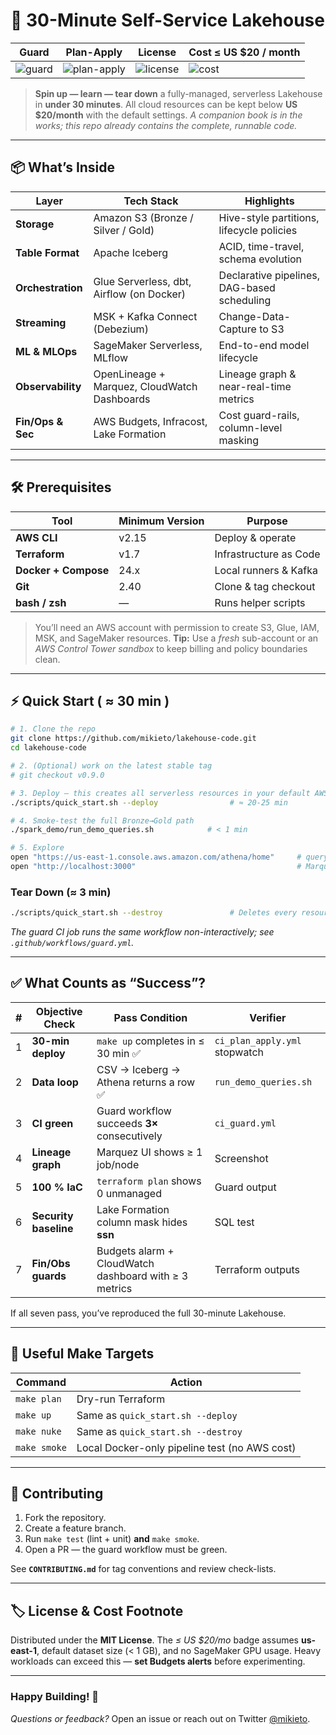 # 🚀 **30-Minute Self-Service Lakehouse**

| Guard | Plan-Apply | License | Cost ≤ US $20 / month |
|-------|------------|---------|-----------------------|
| ![guard](https://img.shields.io/github/actions/workflow/status/mikieto/lakehouse-code/ci_guard.yml?label=guard\&logo=github) | ![plan-apply](https://img.shields.io/github/actions/workflow/status/mikieto/lakehouse-code/ci_plan_apply.yml?label=plan-apply&logo=github) | ![license](https://img.shields.io/github/license/mikieto/lakehouse-code?color=blue) | ![cost](https://img.shields.io/badge/monthly_cost-≤%20\$20-brightgreen) |

> **Spin up — learn — tear down** a fully-managed, serverless Lakehouse in **under 30 minutes**.
> All cloud resources can be kept below **US \$20/month** with the default settings.
> *A companion book is in the works; this repo already contains the complete, runnable code.*

---

## 📦  What’s Inside

| Layer             | Tech Stack                                   | Highlights                                  |
| ----------------- | -------------------------------------------- | ------------------------------------------- |
| **Storage**       | Amazon S3 (Bronze / Silver / Gold)           | Hive-style partitions, lifecycle policies   |
| **Table Format**  | Apache Iceberg                               | ACID, time-travel, schema evolution         |
| **Orchestration** | Glue Serverless, dbt, Airflow (on Docker)    | Declarative pipelines, DAG-based scheduling |
| **Streaming**     | MSK + Kafka Connect (Debezium)               | Change-Data-Capture to S3                   |
| **ML & MLOps**    | SageMaker Serverless, MLflow                 | End-to-end model lifecycle                  |
| **Observability** | OpenLineage + Marquez, CloudWatch Dashboards | Lineage graph & near-real-time metrics      |
| **Fin/Ops & Sec** | AWS Budgets, Infracost, Lake Formation       | Cost guard-rails, column-level masking      |

---

## 🛠  Prerequisites

| Tool                 | Minimum Version | Purpose                |
| -------------------- | --------------- | ---------------------- |
| **AWS CLI**          | v2.15           | Deploy & operate       |
| **Terraform**        | v1.7            | Infrastructure as Code |
| **Docker + Compose** | 24.x            | Local runners & Kafka  |
| **Git**              | 2.40            | Clone & tag checkout   |
| **bash / zsh**       | —               | Runs helper scripts    |

> You’ll need an AWS account with permission to create S3, Glue, IAM, MSK, and SageMaker resources.
> **Tip:** Use a *fresh* sub-account or an *AWS Control Tower sandbox* to keep billing and policy boundaries clean.

---

## ⚡️  Quick Start ( ≈ 30 min )

```bash
# 1. Clone the repo
git clone https://github.com/mikieto/lakehouse-code.git
cd lakehouse-code

# 2. (Optional) work on the latest stable tag
# git checkout v0.9.0

# 3. Deploy — this creates all serverless resources in your default AWS region
./scripts/quick_start.sh --deploy                # ≈ 20-25 min

# 4. Smoke-test the full Bronze→Gold path
./spark_demo/run_demo_queries.sh            # < 1 min

# 5. Explore
open "https://us-east-1.console.aws.amazon.com/athena/home"     # query tables
open "http://localhost:3000"                                    # Marquez UI
```

### Tear Down  (≈ 3 min)

```bash
./scripts/quick_start.sh --destroy               # Deletes every resource created by this repo
```

*The guard CI job runs the same workflow non-interactively; see `.github/workflows/guard.yml`.*

---

## ✅  What Counts as “Success”?

<!-- BEGIN EXIT_CRITERIA -->
| # | Objective Check | Pass Condition | Verifier |
|---|-----------------|----------------|----------|
| 1 | **30-min deploy** | `make up` completes in ≤ 30 min ✅ | `ci_plan_apply.yml` stopwatch |
| 2 | **Data loop** | CSV → Iceberg → Athena returns a row ✅ | `run_demo_queries.sh` |
| 3 | **CI green** | Guard workflow succeeds **3×** consecutively | `ci_guard.yml` |
| 4 | **Lineage graph** | Marquez UI shows ≥ 1 job/node | Screenshot |
| 5 | **100 % IaC** | `terraform plan` shows 0 unmanaged | Guard output |
| 6 | **Security baseline** | Lake Formation column mask hides **ssn** | SQL test |
| 7 | **Fin/Obs guards** | Budgets alarm + CloudWatch dashboard with ≥ 3 metrics | Terraform outputs |
<!-- END EXIT_CRITERIA -->

If all seven pass, you’ve reproduced the full 30-minute Lakehouse.

---

## 🧰  Useful Make Targets

| Command      | Action                                        |
| ------------ | --------------------------------------------- |
| `make plan`  | Dry-run Terraform                             |
| `make up`    | Same as `quick_start.sh --deploy`             |
| `make nuke`  | Same as `quick_start.sh --destroy`            |
| `make smoke` | Local Docker-only pipeline test (no AWS cost) |

---

## 🤝  Contributing

1. Fork the repository.
2. Create a feature branch.
3. Run `make test` (lint + unit) **and** `make smoke`.
4. Open a PR — the guard workflow must be green.

See **`CONTRIBUTING.md`** for tag conventions and review check-lists.

---

## 🏷  License & Cost Footnote

Distributed under the **MIT License**.
The *≤ US \$20/mo* badge assumes **us-east-1**, default dataset size (< 1 GB), and no SageMaker GPU usage. Heavy workloads can exceed this — **set Budgets alerts** before experimenting.

---

### Happy Building! 🎉

*Questions or feedback?* Open an issue or reach out on Twitter [@mikieto](https://twitter.com/mikieto).
